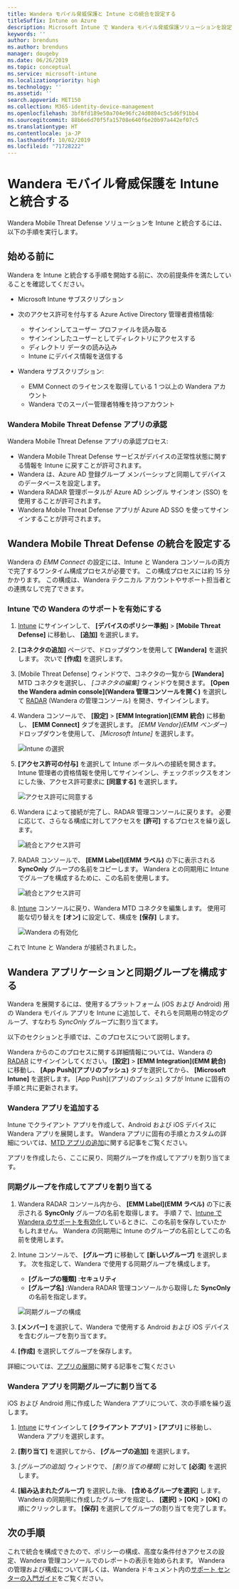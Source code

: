 ```yaml
---
title: Wandera モバイル脅威保護と Intune との統合を設定する
titleSuffix: Intune on Azure
description: Microsoft Intune で Wandera モバイル脅威保護ソリューションを設定し、モバイル デバイスから会社のリソースへのアクセスを制御する方法。
keywords: ''
author: brenduns
ms.author: brenduns
manager: dougeby
ms.date: 06/26/2019
ms.topic: conceptual
ms.service: microsoft-intune
ms.localizationpriority: high
ms.technology: ''
ms.assetid: ''
search.appverid: MET150
ms.collection: M365-identity-device-management
ms.openlocfilehash: 3bf8fd189e50a704e96fc24d0804c5c5d6f91bb4
ms.sourcegitcommit: 88b6e6d70f5fa15708e640f6e20b97a442ef07c5
ms.translationtype: HT
ms.contentlocale: ja-JP
ms.lasthandoff: 10/02/2019
ms.locfileid: "71728222"
---
```

# <a name="integrate-wandera-mobile-threat-protection-with-intune"></a>Wandera モバイル脅威保護を Intune と統合する  

Wandera Mobile Threat Defense ソリューションを Intune と統合するには、以下の手順を実行します。  

## <a name="before-you-begin"></a>始める前に  

Wandera を Intune と統合する手順を開始する前に、次の前提条件を満たしていることを確認してください。
- Microsoft Intune サブスクリプション  
- 次のアクセス許可を付与する Azure Active Directory 管理者資格情報:  
  - サインインしてユーザー プロファイルを読み取る  
  - サインインしたユーザーとしてディレクトリにアクセスする  
  - ディレクトリ データの読み込み  
  - Intune にデバイス情報を送信する  

- Wandera サブスクリプション:
  - EMM Connect のライセンスを取得している 1 つ以上の Wandera アカウント  
  - Wandera でのスーパー管理者特権を持つアカウント  
 
### <a name="wandera-mobile-threat-defense-app-authorization"></a>Wandera Mobile Threat Defense アプリの承認  

Wandera Mobile Threat Defense アプリの承認プロセス:  
- Wandera Mobile Threat Defense サービスがデバイスの正常性状態に関する情報を Intune に戻すことが許可されます。  
- Wandera は、Azure AD 登録グループ メンバーシップと同期してデバイスのデータベースを設定します。  
- Wandera RADAR 管理ポータルが Azure AD シングル サインオン (SSO) を使用することが許可されます。  
- Wandera Mobile Threat Defense アプリが Azure AD SSO を使ってサインインすることが許可されます。  


## <a name="set-up-wandera-mobile-threat-defense-integration"></a>Wandera Mobile Threat Defense の統合を設定する  
Wandera の *EMM Connect* の設定には、Intune と Wandera コンソールの両方で完了するワンタイム構成プロセスが必要です。 この構成プロセスには約 15 分かかります。 この構成は、Wandera テクニカル アカウントやサポート担当者との連携なしで完了できます。  

### <a name="enable-support-for-wandera-in-intune"></a>Intune での Wandera のサポートを有効にする
1. [Intune](https://go.microsoft.com/fwlink/?linkid=2090973) にサインインして、 **[デバイスのポリシー準拠]**  >  **[Mobile Threat Defense]** に移動し、 **[追加]** を選択します。

2. **[コネクタの追加]** ページで、ドロップダウンを使用して **[Wandera]** を選択します。 次いで **[作成]** を選択します。  

3. [Mobile Threat Defense] ウィンドウで、コネクタの一覧から **[Wandera]** MTD コネクタを選択し、 *[コネクタの編集]* ウィンドウを開きます。 **[Open the Wandera admin console]\(Wandera 管理コンソールを開く\)** を選択して [RADAR](https://radar.wandera.com/login) (Wandera の管理コンソール) を開き、サインインします。 

4. Wandera コンソールで、 **[設定]**  >  **[EMM Integration]\(EMM 統合\)** に移動し、 **[EMM Connect]** タブを選択します。 *[EMM Vendor]\(EMM ベンダー\)* ドロップダウンを使用して、 *[Microsoft Intune]* を選択します。

   ![Intune の選択](./media/wandera-mtd-connector-integration/set-up-intune-in-radar.png)

5. **[アクセス許可の付与]** を選択して Intune ポータルへの接続を開きます。 Intune 管理者の資格情報を使用してサインインし、チェックボックスをオンにした後、アクセス許可要求に **[同意する]** を選択します。  

   ![アクセス許可に同意する](./media/wandera-mtd-connector-integration/permissions.png) 

6. Wandera によって接続が完了し、RADAR 管理コンソールに戻ります。 必要に応じて、さらなる構成に対してアクセスを **[許可]** するプロセスを繰り返します。  

   ![統合とアクセス許可](./media/wandera-mtd-connector-integration/integrations-and-permissions.png) 

7. RADAR コンソールで、 **[EMM Label]\(EMM ラベル\)** の下に表示される **SyncOnly** グループの名前をコピーします。 Wandera との同期用に Intune でグループを構成するために、この名前を使用します。

   ![統合とアクセス許可](./media/wandera-mtd-connector-integration/sync-group-name.png) 

8. [Intune](https://go.microsoft.com/fwlink/?linkid=2090973) コンソールに戻り、Wandera MTD コネクタを編集します。 使用可能な切り替えを **[オン]** に設定して、構成を **[保存]** します。  

   ![Wandera の有効化](./media/wandera-mtd-connector-integration/enable-wandera.png) 

これで Intune と Wandera が接続されました。  

## <a name="configure-the-wandera-applications-and-synchronization-group"></a>Wandera アプリケーションと同期グループを構成する  
Wandera を展開するには、使用するプラットフォーム (iOS および Android) 用の Wandera モバイル アプリを Intune に追加して、それらを同期用の特定のグループ、すなわち *SyncOnly* グループに割り当てます。 

以下のセクションと手順では、このプロセスについて説明します。

Wandera からのこのプロセスに関する詳細情報については、Wandera の [RADAR](https://radar.wandera.com/login) にサインインしてください。 **[設定]**  >  **[EMM Integration]\(EMM 統合\)** に移動し、 **[App Push]\(アプリのプッシュ\)** タブを選択してから、 **[Microsoft Intune]** を選択します。 [App Push]\(アプリのプッシュ\) タブが Intune に固有の手順と共に更新されます。  

### <a name="add-the-wandera-apps"></a>Wandera アプリを追加する  
Intune でクライアント アプリを作成して、Android および iOS デバイスに Wandera アプリを展開します。 Wandera アプリに固有の手順とカスタムの詳細については、[MTD アプリの追加](mtd-apps-ios-app-configuration-policy-add-assign.md)に関する記事をご覧ください。  

アプリを作成したら、ここに戻り、同期グループを作成してアプリを割り当てます。  


### <a name="create-the-synchronization-group-and-assign-the-apps"></a>同期グループを作成してアプリを割り当てる

1. Wandera RADAR コンソール内から、 **[EMM Label]\(EMM ラベル\)** の下に表示される **SyncOnly** グループの名前を取得します。 手順 7 で、[Intune で Wandera のサポートを有効化](#enable-support-for-wandera-in-intune)しているときに、この名前を保存していたかもしれません。 Wandera の同期用に Intune のグループの名前としてこの名前を使用します。  

2. Intune コンソールで、 **[グループ]** に移動して **[新しいグループ]** を選択します。 次を指定して、Wandera で使用する同期グループを構成します。
   - **[グループの種類]** :**セキュリティ**
   - **[グループ名]** :Wandera RADAR 管理コンソールから取得した **SyncOnly** の名前を指定します。

   ![同期グループの構成](./media/wandera-mtd-connector-integration/configure-sync-group.png)

3. **[メンバー]** を選択して、Wandera で使用する Android および iOS デバイスを含むグループを割り当てます。

4. **[作成]** を選択してグループを保存します。

詳細については、[アプリの展開](../apps/apps-deploy.md)に関する記事をご覧ください

### <a name="assign-the-wandera-apps-to-the-synchronization-group"></a>Wandera アプリを同期グループに割り当てる  
iOS および Android 用に作成した Wandera アプリについて、次の手順を繰り返します。

1. [Intune](https://go.microsoft.com/fwlink/?linkid=2090973) にサインインして **[クライアント アプリ]**  >  **[アプリ]** に移動し、Wandera アプリを選択します。  

2. **[割り当て]** を選択してから、 **[グループの追加]** を選択します。  

3. *[グループの追加]* ウィンドウで、 *[割り当ての種類]* に対して **[必須]** を選択します。

4. **[組み込まれたグループ]** を選択した後、 **[含めるグループを選択]** します。 Wandera の同期用に作成したグループを指定し、 **[選択]**  >  **[OK]**  >  **[OK]** の順にクリックします。 **[保存]** を選択してグループの割り当てを完了します。  
 

## <a name="next-steps"></a>次の手順  
これで統合を構成できたので、ポリシーの構成、高度な条件付きアクセスの設定、Wandera 管理コンソールでのレポートの表示を始められます。 Wandera の管理および構成について詳しくは、Wandera ドキュメント内の[サポート センターの入門ガイド](https://radar.wandera.com/?return_to=https://wandera.force.com/Customer/s/getting-started)をご覧ください。  
 